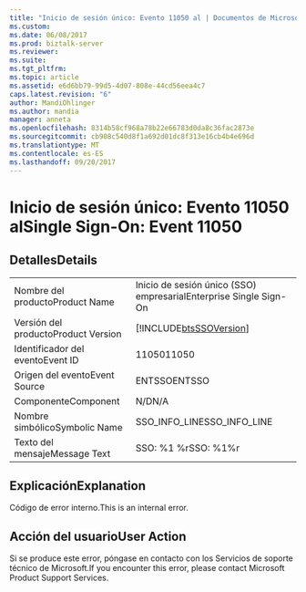 ```yaml
---
title: "Inicio de sesión único: Evento 11050 al | Documentos de Microsoft"
ms.custom: 
ms.date: 06/08/2017
ms.prod: biztalk-server
ms.reviewer: 
ms.suite: 
ms.tgt_pltfrm: 
ms.topic: article
ms.assetid: e6d6bb79-99d5-4d07-808e-44cd56eea4c7
caps.latest.revision: "6"
author: MandiOhlinger
ms.author: mandia
manager: anneta
ms.openlocfilehash: 8314b58cf968a78b22e66783d0da8c36fac2873e
ms.sourcegitcommit: cb908c540d8f1a692d01dc8f313e16cb4b4e696d
ms.translationtype: MT
ms.contentlocale: es-ES
ms.lasthandoff: 09/20/2017
---
```

# <a name="single-sign-on-event-11050"></a><span data-ttu-id="34f51-102">Inicio de sesión único: Evento 11050 al</span><span class="sxs-lookup"><span data-stu-id="34f51-102">Single Sign-On: Event 11050</span></span>
## <a name="details"></a><span data-ttu-id="34f51-103">Detalles</span><span class="sxs-lookup"><span data-stu-id="34f51-103">Details</span></span>  
  
|||  
|-|-|  
|<span data-ttu-id="34f51-104">Nombre del producto</span><span class="sxs-lookup"><span data-stu-id="34f51-104">Product Name</span></span>|<span data-ttu-id="34f51-105">Inicio de sesión único (SSO) empresarial</span><span class="sxs-lookup"><span data-stu-id="34f51-105">Enterprise Single Sign-On</span></span>|  
|<span data-ttu-id="34f51-106">Versión del producto</span><span class="sxs-lookup"><span data-stu-id="34f51-106">Product Version</span></span>|[!INCLUDE[btsSSOVersion](../includes/btsssoversion-md.md)]|  
|<span data-ttu-id="34f51-107">Identificador del evento</span><span class="sxs-lookup"><span data-stu-id="34f51-107">Event ID</span></span>|<span data-ttu-id="34f51-108">11050</span><span class="sxs-lookup"><span data-stu-id="34f51-108">11050</span></span>|  
|<span data-ttu-id="34f51-109">Origen del evento</span><span class="sxs-lookup"><span data-stu-id="34f51-109">Event Source</span></span>|<span data-ttu-id="34f51-110">ENTSSO</span><span class="sxs-lookup"><span data-stu-id="34f51-110">ENTSSO</span></span>|  
|<span data-ttu-id="34f51-111">Componente</span><span class="sxs-lookup"><span data-stu-id="34f51-111">Component</span></span>|<span data-ttu-id="34f51-112">N/D</span><span class="sxs-lookup"><span data-stu-id="34f51-112">N/A</span></span>|  
|<span data-ttu-id="34f51-113">Nombre simbólico</span><span class="sxs-lookup"><span data-stu-id="34f51-113">Symbolic Name</span></span>|<span data-ttu-id="34f51-114">SSO_INFO_LINE</span><span class="sxs-lookup"><span data-stu-id="34f51-114">SSO_INFO_LINE</span></span>|  
|<span data-ttu-id="34f51-115">Texto del mensaje</span><span class="sxs-lookup"><span data-stu-id="34f51-115">Message Text</span></span>|<span data-ttu-id="34f51-116">SSO: %1 %r</span><span class="sxs-lookup"><span data-stu-id="34f51-116">SSO: %1%r</span></span>|  
  
## <a name="explanation"></a><span data-ttu-id="34f51-117">Explicación</span><span class="sxs-lookup"><span data-stu-id="34f51-117">Explanation</span></span>  
 <span data-ttu-id="34f51-118">Código de error interno.</span><span class="sxs-lookup"><span data-stu-id="34f51-118">This is an internal error.</span></span>  
  
## <a name="user-action"></a><span data-ttu-id="34f51-119">Acción del usuario</span><span class="sxs-lookup"><span data-stu-id="34f51-119">User Action</span></span>  
 <span data-ttu-id="34f51-120">Si se produce este error, póngase en contacto con los Servicios de soporte técnico de Microsoft.</span><span class="sxs-lookup"><span data-stu-id="34f51-120">If you encounter this error, please contact Microsoft Product Support Services.</span></span>